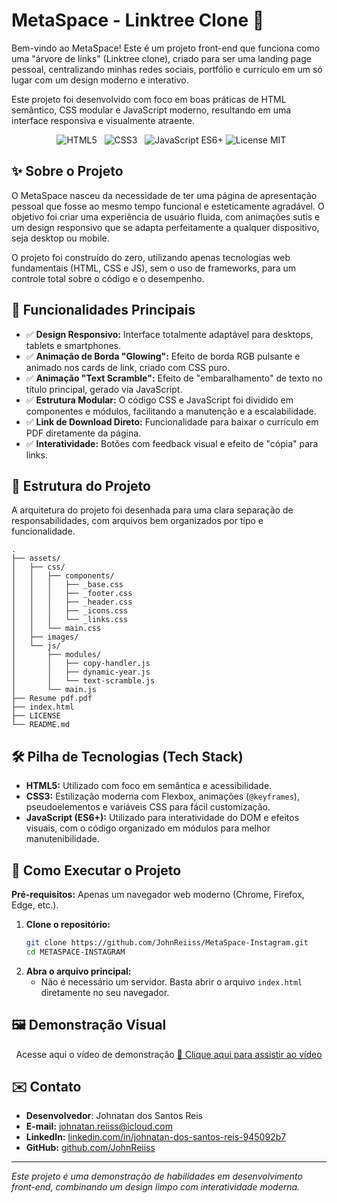 # MetaSpace - Linktree Clone 🚀

Bem-vindo ao MetaSpace! Este é um projeto front-end que funciona como uma "árvore de links" (Linktree clone), criado para ser uma landing page pessoal, centralizando minhas redes sociais, portfólio e currículo em um só lugar com um design moderno e interativo.

Este projeto foi desenvolvido com foco em boas práticas de HTML semântico, CSS modular e JavaScript moderno, resultando em uma interface responsiva e visualmente atraente.

<div align="center">
  <img src="https://img.shields.io/badge/HTML5-E34F26?style=for-the-badge&logo=html5&logoColor=white" alt="HTML5">
  <img src="https://img.shields.io/badge/CSS3-1572B6?style=for-the-badge&logo=css3&logoColor=white" alt="CSS3">
  <img src="https://img.shields.io/badge/JavaScript-ES6+-F7DF1E?style=for-the-badge&logo=javascript&logoColor=black" alt="JavaScript ES6+">
  <img src="https://img.shields.io/badge/License-MIT-yellow.svg?style=for-the-badge" alt="License MIT">
</div>

## ✨ Sobre o Projeto

O MetaSpace nasceu da necessidade de ter uma página de apresentação pessoal que fosse ao mesmo tempo funcional e esteticamente agradável. O objetivo foi criar uma experiência de usuário fluida, com animações sutis e um design responsivo que se adapta perfeitamente a qualquer dispositivo, seja desktop ou mobile.

O projeto foi construído do zero, utilizando apenas tecnologias web fundamentais (HTML, CSS e JS), sem o uso de frameworks, para um controle total sobre o código e o desempenho.

## 🌟 Funcionalidades Principais

- ✅ **Design Responsivo:** Interface totalmente adaptável para desktops, tablets e smartphones.
- ✅ **Animação de Borda "Glowing":** Efeito de borda RGB pulsante e animado nos cards de link, criado com CSS puro.
- ✅ **Animação "Text Scramble":** Efeito de "embaralhamento" de texto no título principal, gerado via JavaScript.
- ✅ **Estrutura Modular:** O código CSS e JavaScript foi dividido em componentes e módulos, facilitando a manutenção e a escalabilidade.
- ✅ **Link de Download Direto:** Funcionalidade para baixar o currículo em PDF diretamente da página.
- ✅ **Interatividade:** Botões com feedback visual e efeito de "cópia" para links.

## 🧱 Estrutura do Projeto

A arquitetura do projeto foi desenhada para uma clara separação de responsabilidades, com arquivos bem organizados por tipo e funcionalidade.

```
.
├── assets/
│   ├── css/
│   │   ├── components/
│   │   │   ├── _base.css
│   │   │   ├── _footer.css
│   │   │   ├── _header.css
│   │   │   ├── _icons.css
│   │   │   └── _links.css
│   │   └── main.css
│   ├── images/
│   └── js/
│       ├── modules/
│       │   ├── copy-handler.js
│       │   ├── dynamic-year.js
│       │   └── text-scramble.js
│       └── main.js
├── Resume pdf.pdf
├── index.html
├── LICENSE
└── README.md
```

## 🛠️ Pilha de Tecnologias (Tech Stack)

- **HTML5:** Utilizado com foco em semântica e acessibilidade.
- **CSS3:** Estilização moderna com Flexbox, animações (`@keyframes`), pseudoelementos e variáveis CSS para fácil customização.
- **JavaScript (ES6+):** Utilizado para interatividade do DOM e efeitos visuais, com o código organizado em módulos para melhor manutenibilidade.

## 🚀 Como Executar o Projeto

**Pré-requisitos:** Apenas um navegador web moderno (Chrome, Firefox, Edge, etc.).

1.  **Clone o repositório:**
    ```bash
    git clone https://github.com/JohnReiiss/MetaSpace-Instagram.git
    cd METASPACE-INSTAGRAM
    ```
2.  **Abra o arquivo principal:**
    - Não é necessário um servidor. Basta abrir o arquivo `index.html` diretamente no seu navegador.

## 🖼️ Demonstração Visual

<div align="center"> 
  <p>Acesse aqui o vídeo de demonstração <a href="https://drive.google.com/file/d/1V03uHomfgOxyK7MGlnWeRgg1LxxzHLMu/view?usp=drive_link">🎥 Clique aqui para assistir ao vídeo</a></p> 
</div>

## ✉️ Contato

- **Desenvolvedor**: Johnatan dos Santos Reis
- **E-mail:** johnatan.reiiss@icloud.com
- **LinkedIn:** [linkedin.com/in/johnatan-dos-santos-reis-945092b7](https://www.linkedin.com/in/johnatan-dos-santos-reis-945092b7/)
- **GitHub:** [github.com/JohnReiiss](https://github.com/JohnReiiss)

---

_Este projeto é uma demonstração de habilidades em desenvolvimento front-end, combinando um design limpo com interatividade moderna._
